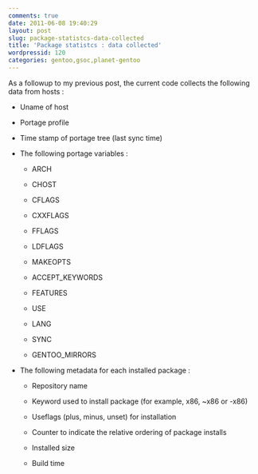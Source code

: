 ```yaml
---
comments: true
date: 2011-06-08 19:40:29
layout: post
slug: package-statistcs-data-collected
title: 'Package statistcs : data collected'
wordpressid: 120
categories: gentoo,gsoc,planet-gentoo
---
```


As a followup to my previous post, the current code collects the following data from hosts :



	
  * Uname of host

	
  * Portage profile

	
  * Time stamp of portage tree (last sync time)

	
  * The following portage variables :


	
    * ARCH

	
    * CHOST

	
    * CFLAGS

	
    * CXXFLAGS

	
    * FFLAGS

	
    * LDFLAGS

	
    * MAKEOPTS

	
    * ACCEPT_KEYWORDS

	
    * FEATURES

	
    * USE

	
    * LANG

	
    * SYNC

	
    * GENTOO_MIRRORS


	
  * The following metadata for each installed package :


	
    * Repository name

	
    * Keyword used to install package (for example, x86, ~x86 or -x86)

	
    * Useflags (plus, minus, unset) for installation

	
    * Counter to indicate the relative ordering of package installs

	
    * Installed size

	
    * Build time




